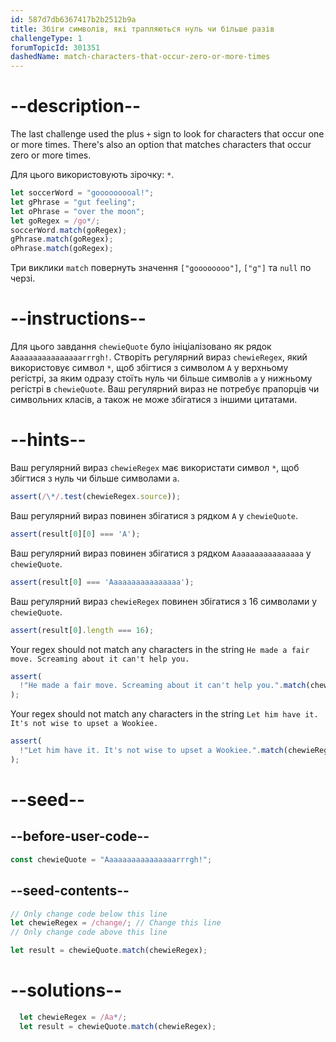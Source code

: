 ```yaml
---
id: 587d7db6367417b2b2512b9a
title: Збіги символів, які трапляються нуль чи більше разів
challengeType: 1
forumTopicId: 301351
dashedName: match-characters-that-occur-zero-or-more-times
---
```


# --description--

The last challenge used the plus `+` sign to look for characters that occur one or more times. There's also an option that matches characters that occur zero or more times.

Для цього використовують зірочку: `*`.

```js
let soccerWord = "gooooooooal!";
let gPhrase = "gut feeling";
let oPhrase = "over the moon";
let goRegex = /go*/;
soccerWord.match(goRegex);
gPhrase.match(goRegex);
oPhrase.match(goRegex);
```

Три виклики `match` повернуть значення `["goooooooo"]`, `["g"]` та `null` по черзі.

# --instructions--

Для цього завдання `chewieQuote` було ініціалізовано як рядок `Aaaaaaaaaaaaaaaarrrgh!`. Створіть регулярний вираз `chewieRegex`, який використовує символ `*`, щоб збігтися з символом `A` у верхньому регістрі, за яким одразу стоїть нуль чи більше символів `a` у нижньому регістрі в `chewieQuote`. Ваш регулярний вираз не потребує прапорців чи символьних класів, а також не може збігатися з іншими цитатами.

# --hints--

Ваш регулярний вираз `chewieRegex` має використати символ `*`, щоб збігтися з нуль чи більше символами `a`.

```js
assert(/\*/.test(chewieRegex.source));
```

Ваш регулярний вираз повинен збігатися з рядком `A` у `chewieQuote`.

```js
assert(result[0][0] === 'A');
```

Ваш регулярний вираз повинен збігатися з рядком `Aaaaaaaaaaaaaaaa` у `chewieQuote`.

```js
assert(result[0] === 'Aaaaaaaaaaaaaaaa');
```

Ваш регулярний вираз `chewieRegex` повинен збігатися з 16 символами у `chewieQuote`.

```js
assert(result[0].length === 16);
```

Your regex should not match any characters in the string `He made a fair move. Screaming about it can't help you.`

```js
assert(
  !"He made a fair move. Screaming about it can't help you.".match(chewieRegex)
);
```

Your regex should not match any characters in the string `Let him have it. It's not wise to upset a Wookiee.`

```js
assert(
  !"Let him have it. It's not wise to upset a Wookiee.".match(chewieRegex)
);
```

# --seed--

## --before-user-code--

```js
const chewieQuote = "Aaaaaaaaaaaaaaaarrrgh!";
```

## --seed-contents--

```js
// Only change code below this line
let chewieRegex = /change/; // Change this line
// Only change code above this line

let result = chewieQuote.match(chewieRegex);
```

# --solutions--

```js
  let chewieRegex = /Aa*/;
  let result = chewieQuote.match(chewieRegex);
```
